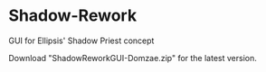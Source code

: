 # Shadow-Rework
GUI for Ellipsis' Shadow Priest concept

Download "ShadowReworkGUI-Domzae.zip" for the latest version.

